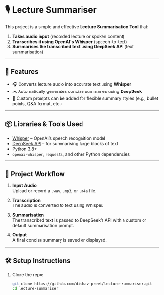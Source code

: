 # 🎙️ Lecture Summariser

This project is a simple and effective **Lecture Summarisation Tool** that:

1. **Takes audio input** (recorded lecture or spoken content)
2. **Transcribes it using OpenAI's Whisper** (speech-to-text)
3. **Summarises the transcribed text using DeepSeek API** (text summarisation)

---

## 🚀 Features

- 🎧 Converts lecture audio into accurate text using **Whisper**
- ✂️ Automatically generates concise summaries using **DeepSeek**
- 🧠 Custom prompts can be added for flexible summary styles (e.g., bullet points, Q&A format, etc.)

---

## 📦 Libraries & Tools Used

- [Whisper](https://github.com/openai/whisper) – OpenAI’s speech recognition model
- [DeepSeek API](https://platform.deepseek.com/) – for summarising large blocks of text
- Python 3.8+
- `openai-whisper`, `requests`, and other Python dependencies

---

## 📂 Project Workflow

1. **Input Audio**  
   Upload or record a `.wav`, `.mp3`, or `.m4a` file.

2. **Transcription**  
   The audio is converted to text using Whisper.

3. **Summarisation**  
   The transcribed text is passed to DeepSeek’s API with a custom or default summarisation prompt.

4. **Output**  
   A final concise summary is saved or displayed.

---

## 🛠️ Setup Instructions

1. Clone the repo:
   ```bash
   git clone https://github.com/dishav-preet/lecture-summariser.git
   cd lecture-summariser
